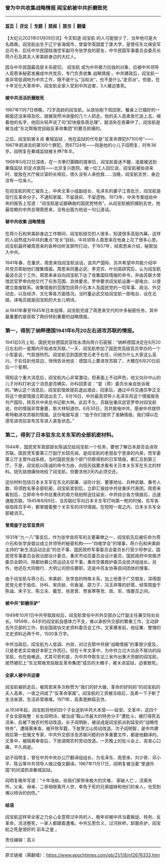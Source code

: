 ### 曾为中共收集战略情报 阎宝航被中共折磨致死

---

#### [首页](../../../..?n12676333) &nbsp;|&nbsp; [评论](../../../../../epoch-comment?n12676333) &nbsp;|&nbsp; [专题](../../../../../epoch-special?n12676333) &nbsp;|&nbsp; [禁闻](../../../../../epoch-news?n12676333) &nbsp;|&nbsp; [禁书](../../../../../books?n12676333) &nbsp;|&nbsp; [翻墙](https://github.com/gfw-breaker/nogfw/blob/master/README.md?n12676333)


<div class="post_content" id="artbody" itemprop="articleBody">
 <!-- article content begin -->
 <p>
  【大纪元2021年01月09日讯】今天知道
  <ok href="https://www.epochtimes.com/gb/tag/%E9%98%8E%E5%AE%9D%E8%88%AA.html">
   阎宝航
  </ok>
  的人可能很少了，当年他可是大名鼎鼎。阎宝航出生于辽宁省海城市，曾留学英国爱丁堡大学，是曾任东北保安军总司令、后任中华民国陆海空军副司令张学良的密友，中华民国军事委员会委员长蒋介石及其夫人宋美龄身边的大红人。
 </p>
 <p>
  因与中华民国最高层关系密切，
  <ok href="https://www.epochtimes.com/gb/tag/%E9%98%8E%E5%AE%9D%E8%88%AA.html">
   阎宝航
  </ok>
  成为中共极力拉拢的对象，后被中共领导人周恩来秘密发展成中共党员，专门负责收集
  <ok href="https://www.epochtimes.com/gb/tag/%E6%88%98%E7%95%A5%E6%83%85%E6%8A%A5.html">
   战略情报
  </ok>
  。中共建政后，阎宝航一直非常低调地为中共工作，既不是什么“当权派”，也不是什么“走资派”。但是，在十年文化大革命中，阎宝航全家人受到中共迫害，3人被迫害死。
 </p>
 <h4>
  被中共活活折磨致死
 </h4>
 <p>
  1967年11月7日傍晚，72岁高龄的阎宝航，从政协刚下班回家，餐桌上已摆好的一碗面还没来得及吃，就被突然冲进屋的几个人抓走。他的夫人高素急忙追上去，喊着他的名字，他回头轻声说了句“赶快报告周总理”，就消失在夜幕中了。阎宝航是被当成“东北帮叛党投敌反革命集团”的要员抓捕的。
 </p>
 <p>
  之后，阎宝航被关进
  <ok href="https://www.epochtimes.com/gb/tag/%E7%A7%A6%E5%9F%8E%E7%9B%91%E7%8B%B1.html">
   秦城监狱
  </ok>
  ，他在监狱的代号是“反革命罪犯67100号”——1967年抓进去的第100个罪犯。而67124号——则是他的小儿子阎明复，时年36岁。阎明复在秦城监狱被关押7年半。
 </p>
 <p>
  1968年5月22日深夜，在一次拳打脚踢的提审后，阎宝航昏迷不醒，凌晨被送到
  <ok href="https://www.epochtimes.com/gb/tag/%E7%A7%A6%E5%9F%8E%E7%9B%91%E7%8B%B1.html">
   秦城监狱
  </ok>
  的定点医院——北京复兴医院。据一位工人回忆说，阎宝航被抬进来时，就放在大厅候诊室的长椅后，很久没有人来抢救……当晚，阎宝航去世，身边没有一位亲人。
 </p>
 <p>
  在阎宝航的死亡报告上，中央文革小组副组长、毛泽东的妻子江青批示，阎宝航是现行反革命分子，不通知家属、不留骨灰、不留遗物。1973年，中央专案组给中央的报告上写道：“阎宝航是证据确凿的国民党特务”。从阎宝航被抓捕到去世，他最信赖的中共总理周恩来，没有出面为他说一句公道话。
 </p>
 <h4>
  替中共收集
  <ok href="https://www.epochtimes.com/gb/tag/%E6%88%98%E7%95%A5%E6%83%85%E6%8A%A5.html">
   战略情报
  </ok>
 </h4>
 <p>
  在蒋介石和宋美龄身边工作期间，阎宝航结交的人很多，知道很多高层内幕。这样的人自然成为中共的重点“攻关”目标。中共领导人周恩来在他身上花了很多心思。阎宝航最终被周恩来的各种动听言辞所打动，于1937年，经周恩来介绍，秘密加入中共。
 </p>
 <p>
  1941年春，在重庆，周恩来找阎宝航谈话，说共产国际、苏共希望中共能介绍中共党员帮助他们搜集情报。周恩来同董必武、李克农、叶剑英研究后，认为阎宝航最适合这个工作。周恩来亲自向阎宝航下达了收集国际情报的命令，并由苏联大使馆武官罗申向他交代了任务范围、具体要求。罗申要求阎宝航设置一部电台，以便建立直接联系。收集情报的范围包括蒋介石本人及国民党的一切军事、政治、外交动态，以及经济、文化等各方面情况。当时董必武交给阎宝航一部电台，设在北碚，译电员就是阎宝航的大女儿明诗。
 </p>
 <p>
  从1941年春至1945年日本投降，阎宝航完成了周恩来交代的许多秘密任务，其中最重要的是获取了两份特别重要的战略情报。
 </p>
 <h3>
  第一，得到了纳粹德国1941年6月20左右进攻苏联的情报。
 </h3>
 <p>
  1941后5月上旬，国民党驻德国武官桂永清向蒋介石密报：“纳粹德国决定在6月20日左右的一星期内开始进攻苏联。”一天，阎宝航参加了国民党高级官员举办的一个小型宴会，气氛很热烈。阎宝航见到国民党元老于右任，问他为什么大家这么高兴。于右任趴他耳边，悄悄告诉他说：德国马上要进攻苏联了，大概在6月20日前后一个星期。
 </p>
 <p>
  得知这个重大消息后，阎宝航内心非常激动，但表面上不动声色，他又向孙中山的儿子孙科打听这个消息是否确实，孙科回答说：“是（蒋）委员长亲自告诉我的。”确认这个消息后，阎宝航借故提前退出酒会，回家后，通过中共交通员李正文将这个绝密情报立即送出去了。6月16日，中共最高领导人毛泽东将这个情报报告共产国际，转苏共中央总书记斯大林。此后不久，苏联驻重庆武官罗申对阎宝航说，你的情报非常重要，斯大林知道你。6月30日，苏共致电中共，感谢中共提供希特勒进攻苏联的情报。这份电报写道：“由于你们提供了准确情报，我们得以在德军进攻前宣布苏军进入紧急状态。”
 </p>
 <h3>
  第二，得到了日本驻东北关东军的全部机密材料。
 </h3>
 <p>
  1944年，国民党军政部部长陈诚交给阎宝航一个任务，要他了解日本是否会进攻苏联。国民党军委第三厅副厅长钮先铭，是阎宝航的老朋友宁恩承的内弟，而军委第三厅主管作战系统，当时国民党各个部门侦察得到的日军情报，都汇总到第三厅。于是，阎宝航以陈诚的命令为由，向钮先铭要求看有关日本关东军在东北的材料。钮先铭很痛快地给了阎宝航，但要求他3天内必须交还。
 </p>
 <p>
  这份材料包括日本关东军在东北的部署、设防计划、要塞地址、兵种武器、番号人数、将领姓名等全部机密。阎宝航拿到后，立即汇报给中共驻重庆代表团。周恩来看到后，立即命令中共驻重庆的南方局拍照送往延安。中共综合各方情报后，迅速通报苏联。1945年8月9日，当苏联红军向日本关东军打响第一枪的时候，苏军各级指挥员手中，都掌握着整个关东军的详尽情报。在短短一周之内，日本关东军全部被消灭。
 </p>
 <h4>
  曾周旋于达官显贵间
 </h4>
 <p>
  1931年“九一八”事变后，作为张学良将军的主要幕僚之一，阎宝航先后被任命为蒋介石和张学良倡议成立并领导的秘密机构——“四维学会”的理事，蒋介石和宋美龄主持的“新生活运动总会”的总干事，国民政府军事委员会委员长行营少将参议，国民党军事委员会政治部设计委员，重庆市动员委员会设计委员，国民政府中央赈济委员会顾问，陪都劝募公债运动主任干事，重庆空袭救护委员会抚济组组长。另外，他还在大同银行、大明公司担任要职，还是中苏友协等民间团体的理事。
 </p>
 <p>
  由于阎宝航与蒋介石、宋美龄、张学良的特殊关系，加上他善于广交朋友，深得国民党元老于佑任、孙科、宋庆龄、何香凝、邵力子、冯玉祥等的好感，经常周旋于陈诚、宋子文、陈立夫、戴笠、徐恩曾、贺衷寒等党、政、军、情要员之间。
 </p>
 <h4>
  被中共“卸磨杀驴”
 </h4>
 <p>
  1949年10月1日中共夺取政权后，阎宝航曾任中共外交部办公厅副主任兼交际处处长。1959年，64岁的阎宝航自感体力不支，难以承担外交部的繁重工作，主动辞去外交部的工作，到全国政协文史资料委员会工作。文革爆发前，他征集、整理的文史资料近两千件，1500多万字。
 </p>
 <p>
  中共当政后，阎宝航为人低调、内敛，对过去帮中共搞“战略情报”的事很少提及，只是老老实实做好本职工作而已。但在十年文革中，为中共立过大功且不居功的阎宝航，也在劫难逃。尤其可悲的是，为中共夺取东北三省作出重大贡献的阎宝航，居然被扣上“东北帮叛党投敌反革命集团”成员的大帽子，被关进监狱，迫害致死。
 </p>
 <h4>
  全家人被中共迫害
 </h4>
 <p>
  阎宝航被抓走后，被周恩来多次称赞为“我们的好大嫂，革命的好妈妈”的阎宝航的夫人高素，一夜之间成了“反革命家属”。阎宝航的工资被冻结后，高素一下子断了生活来源，生活非常艰难。1971年，高素患肺癌去世。
 </p>
 <p>
  从1938年起，阎宝航将他的四个子女送到中共大本营——延安。文革中，这四个子女全部挨整：长女阎明诗，被当成“鞍山市最大的特务分子”遭批斗，被打得死去活来，后被下放农村劳动改造。长子阎明新，被说成是阎宝航派到延安的“战略性特务”，遭隔离审查，被开除军籍，下放贺兰山劳动改造。次子阎明智，是中共建政后第一批俄文专家，中共外交部涉及苏联问题的许多重要文件，都是他翻译的。文革中，被隔离审查后，下放湖南农村劳动改造。一天晚上的批斗会上，突发心口痛，不久病逝。
 </p>
 <p>
  幼子阎明复，曾任中共中央办公厅翻译组组长，为毛泽东、周恩来、刘少奇、邓小平、陈云等中共领导人做过俄文翻译。1967年11月17日，阎明复被当着“里通外国”的间谍抓进秦城监狱。
 </p>
 <p>
  阎明复晚年写道：“十年浩劫，给我们家带来极大的灾难，
  <ok href="https://www.epochtimes.com/gb/tag/%E5%AE%B6%E7%A0%B4%E4%BA%BA%E4%BA%A1.html">
   家破人亡
  </ok>
  ，流离失所。父亲、母亲、二哥相继离开人世，幸免于死的兄弟姐妹和他们的亲人，也受到难以倾诉的创伤。”
 </p>
 <h4>
  结语
 </h4>
 <p>
  阎宝航这样举全家之力全心全意帮过中共的人，晚年却被中共当着叛徒、特务、反革命，活活整死，一家人都跟着遭难。中共忘恩负义，过河拆桥，卸磨杀驴，阎宝航之死是很好的
  <ok href="https://www.epochtimes.com/gb/tag/%E5%89%8D%E8%BD%A6%E4%B9%8B%E9%89%B4.html">
   前车之鉴
  </ok>
  。
 </p>
 <p>
  责任编辑：高义
 </p>
 <!-- article content end -->
 <div id="below_article_ad">
 </div>
</div>


---

原文链接（需翻墙）：https://www.epochtimes.com/gb/21/1/8/n12676333.htm